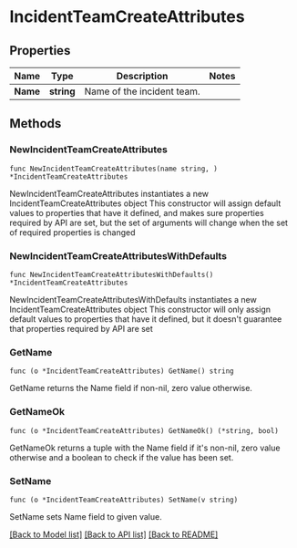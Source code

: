 # IncidentTeamCreateAttributes

## Properties

Name | Type | Description | Notes
------------ | ------------- | ------------- | -------------
**Name** | **string** | Name of the incident team. | 

## Methods

### NewIncidentTeamCreateAttributes

`func NewIncidentTeamCreateAttributes(name string, ) *IncidentTeamCreateAttributes`

NewIncidentTeamCreateAttributes instantiates a new IncidentTeamCreateAttributes object
This constructor will assign default values to properties that have it defined,
and makes sure properties required by API are set, but the set of arguments
will change when the set of required properties is changed

### NewIncidentTeamCreateAttributesWithDefaults

`func NewIncidentTeamCreateAttributesWithDefaults() *IncidentTeamCreateAttributes`

NewIncidentTeamCreateAttributesWithDefaults instantiates a new IncidentTeamCreateAttributes object
This constructor will only assign default values to properties that have it defined,
but it doesn't guarantee that properties required by API are set

### GetName

`func (o *IncidentTeamCreateAttributes) GetName() string`

GetName returns the Name field if non-nil, zero value otherwise.

### GetNameOk

`func (o *IncidentTeamCreateAttributes) GetNameOk() (*string, bool)`

GetNameOk returns a tuple with the Name field if it's non-nil, zero value otherwise
and a boolean to check if the value has been set.

### SetName

`func (o *IncidentTeamCreateAttributes) SetName(v string)`

SetName sets Name field to given value.



[[Back to Model list]](../README.md#documentation-for-models) [[Back to API list]](../README.md#documentation-for-api-endpoints) [[Back to README]](../README.md)


